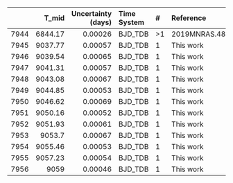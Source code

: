 |      |   T_mid |   Uncertainty (days) | Time System   | #   | Reference           |
|-----:|--------:|---------------------:|:--------------|:----|:--------------------|
| 7944 | 6844.17 |              0.00026 | BJD_TDB       | >1  | 2019MNRAS.482.1379H |
| 7945 | 9037.77 |              0.00057 | BJD_TDB       | 1   | This work           |
| 7946 | 9039.54 |              0.00065 | BJD_TDB       | 1   | This work           |
| 7947 | 9041.31 |              0.00057 | BJD_TDB       | 1   | This work           |
| 7948 | 9043.08 |              0.00067 | BJD_TDB       | 1   | This work           |
| 7949 | 9044.85 |              0.00053 | BJD_TDB       | 1   | This work           |
| 7950 | 9046.62 |              0.00069 | BJD_TDB       | 1   | This work           |
| 7951 | 9050.16 |              0.00052 | BJD_TDB       | 1   | This work           |
| 7952 | 9051.93 |              0.00061 | BJD_TDB       | 1   | This work           |
| 7953 | 9053.7  |              0.00067 | BJD_TDB       | 1   | This work           |
| 7954 | 9055.46 |              0.00053 | BJD_TDB       | 1   | This work           |
| 7955 | 9057.23 |              0.00054 | BJD_TDB       | 1   | This work           |
| 7956 | 9059    |              0.00046 | BJD_TDB       | 1   | This work           |